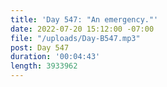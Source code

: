```yaml
---
title: 'Day 547: "An emergency."'
date: 2022-07-20 15:12:00 -07:00
file: "/uploads/Day-B547.mp3"
post: Day 547
duration: '00:04:43'
length: 3933962
---
```


